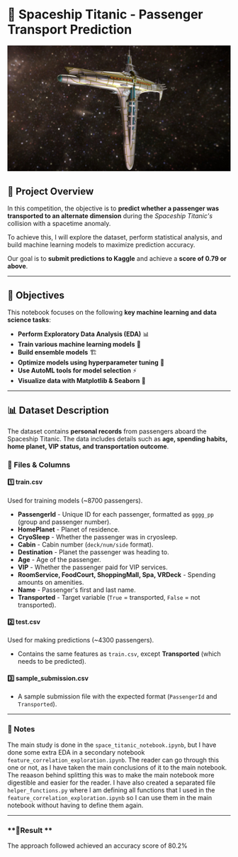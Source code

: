 # **🚀 Spaceship Titanic - Passenger Transport Prediction**

![](spaceship.jpeg)
## **📌 Project Overview**
In this competition, the objective is to **predict whether a passenger was transported to an alternate dimension** during the *Spaceship Titanic's* collision with a spacetime anomaly. 

To achieve this, I will explore the dataset, perform statistical analysis, and build machine learning models to maximize prediction accuracy. 

Our goal is to **submit predictions to Kaggle** and achieve a **score of 0.79 or above**.

---

## **🎯 Objectives**
This notebook focuses on the following **key machine learning and data science tasks**:
- **Perform Exploratory Data Analysis (EDA)** 📊
- **Train various machine learning models** 🤖
- **Build ensemble models** 🏗️
- **Optimize models using hyperparameter tuning** 🔧
- **Use AutoML tools for model selection** ⚡
- **Visualize data with Matplotlib & Seaborn** 🎨

---

## **📊 Dataset Description**
The dataset contains **personal records** from passengers aboard the Spaceship Titanic. The data includes details such as **age, spending habits, home planet, VIP status, and transportation outcome**.

### **🔹 Files & Columns**
#### **1️⃣ train.csv**
Used for training models (~8700 passengers).
- **PassengerId** - Unique ID for each passenger, formatted as `gggg_pp` (group and passenger number).
- **HomePlanet** - Planet of residence.
- **CryoSleep** - Whether the passenger was in cryosleep.
- **Cabin** - Cabin number (`deck/num/side` format).
- **Destination** - Planet the passenger was heading to.
- **Age** - Age of the passenger.
- **VIP** - Whether the passenger paid for VIP services.
- **RoomService, FoodCourt, ShoppingMall, Spa, VRDeck** - Spending amounts on amenities.
- **Name** - Passenger's first and last name.
- **Transported** - Target variable (`True` = transported, `False` = not transported).

#### **2️⃣ test.csv**
Used for making predictions (~4300 passengers).
- Contains the same features as `train.csv`, except **Transported** (which needs to be predicted).

#### **3️⃣ sample_submission.csv**
- A sample submission file with the expected format (`PassengerId` and `Transported`).

---

### **📌  Notes**
The main study is done in the `space_titanic_notebook.ipynb`, but I have done some extra EDA in a secondary notebook `feature_correlation_exploration.ipynb`. The reader can go through this one or not, as I have taken the main conclusions of it to the main notebook. The reaason behind splitting this was to make the main notebook more digestible and easier for the reader. I have also created a separated file `helper_functions.py` where I am defining all functions that I used in the `feature_correlation_exploration.ipynb` so I can use them in the main notebook without having to define them again.  

---
### **🚀Result **
The approach followed achieved an accuracy score of 80.2%
